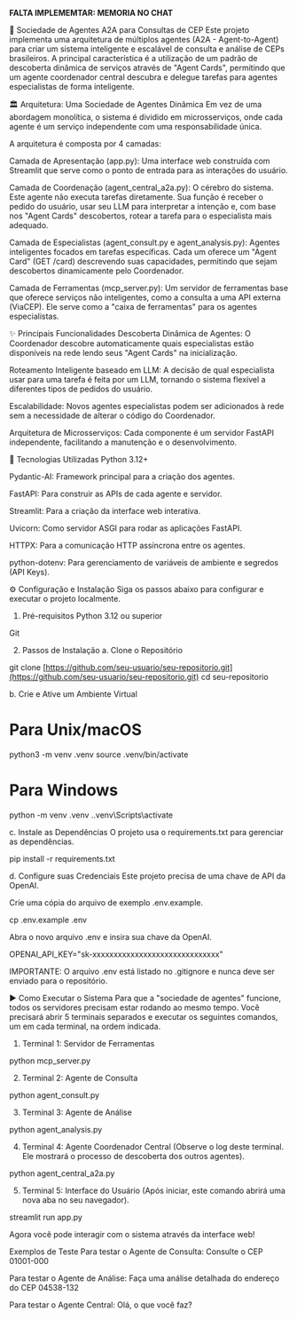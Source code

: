 **FALTA IMPLEMEMTAR: MEMORIA NO CHAT**


🤖 Sociedade de Agentes A2A para Consultas de CEP
Este projeto implementa uma arquitetura de múltiplos agentes (A2A - Agent-to-Agent) para criar um sistema inteligente e escalável de consulta e análise de CEPs brasileiros. A principal característica é a utilização de um padrão de descoberta dinâmica de serviços através de "Agent Cards", permitindo que um agente coordenador central descubra e delegue tarefas para agentes especialistas de forma inteligente.

🏛️ Arquitetura: Uma Sociedade de Agentes Dinâmica
Em vez de uma abordagem monolítica, o sistema é dividido em microsserviços, onde cada agente é um serviço independente com uma responsabilidade única.

A arquitetura é composta por 4 camadas:

Camada de Apresentação (app.py): Uma interface web construída com Streamlit que serve como o ponto de entrada para as interações do usuário.

Camada de Coordenação (agent_central_a2a.py): O cérebro do sistema. Este agente não executa tarefas diretamente. Sua função é receber o pedido do usuário, usar seu LLM para interpretar a intenção e, com base nos "Agent Cards" descobertos, rotear a tarefa para o especialista mais adequado.

Camada de Especialistas (agent_consult.py e agent_analysis.py): Agentes inteligentes focados em tarefas específicas. Cada um oferece um "Agent Card" (GET /card) descrevendo suas capacidades, permitindo que sejam descobertos dinamicamente pelo Coordenador.

Camada de Ferramentas (mcp_server.py): Um servidor de ferramentas base que oferece serviços não inteligentes, como a consulta a uma API externa (ViaCEP). Ele serve como a "caixa de ferramentas" para os agentes especialistas.

✨ Principais Funcionalidades
Descoberta Dinâmica de Agentes: O Coordenador descobre automaticamente quais especialistas estão disponíveis na rede lendo seus "Agent Cards" na inicialização.

Roteamento Inteligente baseado em LLM: A decisão de qual especialista usar para uma tarefa é feita por um LLM, tornando o sistema flexível a diferentes tipos de pedidos do usuário.

Escalabilidade: Novos agentes especialistas podem ser adicionados à rede sem a necessidade de alterar o código do Coordenador.

Arquitetura de Microsserviços: Cada componente é um servidor FastAPI independente, facilitando a manutenção e o desenvolvimento.

🚀 Tecnologias Utilizadas
Python 3.12+

Pydantic-AI: Framework principal para a criação dos agentes.

FastAPI: Para construir as APIs de cada agente e servidor.

Streamlit: Para a criação da interface web interativa.

Uvicorn: Como servidor ASGI para rodar as aplicações FastAPI.

HTTPX: Para a comunicação HTTP assíncrona entre os agentes.

python-dotenv: Para gerenciamento de variáveis de ambiente e segredos (API Keys).

⚙️ Configuração e Instalação
Siga os passos abaixo para configurar e executar o projeto localmente.

1. Pré-requisitos
Python 3.12 ou superior

Git

2. Passos de Instalação
a. Clone o Repositório

git clone [https://github.com/seu-usuario/seu-repositorio.git](https://github.com/seu-usuario/seu-repositorio.git)
cd seu-repositorio

b. Crie e Ative um Ambiente Virtual

# Para Unix/macOS
python3 -m venv .venv
source .venv/bin/activate

# Para Windows
python -m venv .venv
.\.venv\Scripts\activate

c. Instale as Dependências
O projeto usa o requirements.txt para gerenciar as dependências.

pip install -r requirements.txt

d. Configure suas Credenciais
Este projeto precisa de uma chave de API da OpenAI.

Crie uma cópia do arquivo de exemplo .env.example.

cp .env.example .env

Abra o novo arquivo .env e insira sua chave da OpenAI.

OPENAI_API_KEY="sk-xxxxxxxxxxxxxxxxxxxxxxxxxxxxxx"

IMPORTANTE: O arquivo .env está listado no .gitignore e nunca deve ser enviado para o repositório.

▶️ Como Executar o Sistema
Para que a "sociedade de agentes" funcione, todos os servidores precisam estar rodando ao mesmo tempo. Você precisará abrir 5 terminais separados e executar os seguintes comandos, um em cada terminal, na ordem indicada.

1. Terminal 1: Servidor de Ferramentas

python mcp_server.py

2. Terminal 2: Agente de Consulta

python agent_consult.py

3. Terminal 3: Agente de Análise

python agent_analysis.py

4. Terminal 4: Agente Coordenador Central
(Observe o log deste terminal. Ele mostrará o processo de descoberta dos outros agentes).

python agent_central_a2a.py

5. Terminal 5: Interface do Usuário
(Após iniciar, este comando abrirá uma nova aba no seu navegador).

streamlit run app.py

Agora você pode interagir com o sistema através da interface web!

Exemplos de Teste
Para testar o Agente de Consulta: Consulte o CEP 01001-000

Para testar o Agente de Análise: Faça uma análise detalhada do endereço do CEP 04538-132

Para testar o Agente Central: Olá, o que você faz?